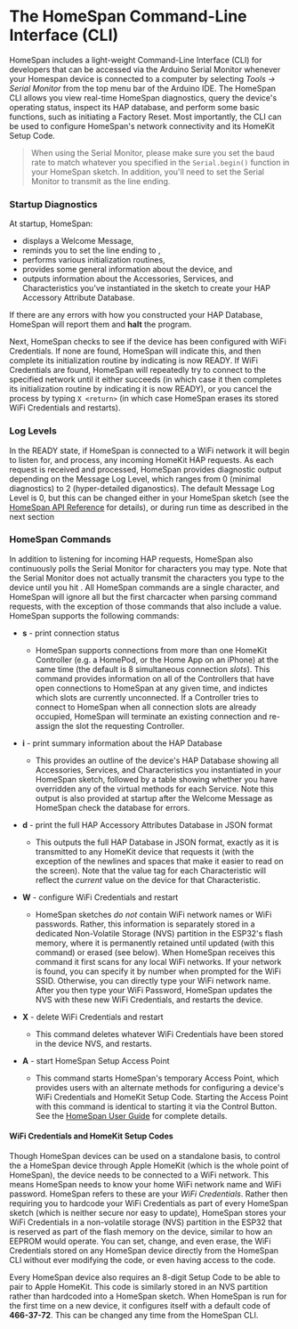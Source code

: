 # The HomeSpan Command-Line Interface (CLI)

HomeSpan includes a light-weight Command-Line Interface (CLI) for developers that can be accessed via the Arduino Serial Monitor whenever your Homespan device is connected to a computer by selecting *Tools → Serial Monitor* from the top menu bar of the Arduino IDE.  The HomeSpan CLI allows you view real-time HomeSpan diagnostics, query the device's operating status, inspect its HAP database, and perform some basic functions, such as initiating a Factory Reset.  Most importantly, the CLI can be used to configure HomeSpan's network connectivity and its HomeKit Setup Code.

> When using the Serial Monitor, please make sure you set the baud rate to match whatever you specified in the `Serial.begin()` function in your HomeSpan sketch.  In addition, you'll need to set the Serial Monitor to transmit <newlines> as the line ending.

### Startup Diagnostics

At startup, HomeSpan:

* displays a Welcome Message,
* reminds you to set the line ending to <newline>,
* performs various initialization routines,
* provides some general information about the device, and
* outputs information about the Accessories, Services, and Characteristics you've instantiated in the sketch to create your HAP Accessory Attribute Database.
  
If there are any errors with how you constructed your HAP Database, HomeSpan will report them and **halt** the program. 

Next, HomeSpan checks to see if the device has been configured with WiFi Credentials.  If none are found, HomeSpan will indicate this, and then complete its initialization routine by indicating is now READY.  If WiFi Credentials are found, HomeSpan will repeatedly try to connect to the specified network until it either succeeds (in which case it then completes its initialization routine by indicating it is now READY), or you cancel the process by typing `X <return>` (in which case HomeSpan erases its stored WiFi Credentials and restarts).

### Log Levels

In the READY state, if HomeSpan is connected to a WiFi network it will begin to listen for, and process, any incoming HomeKit HAP requests.  As each request is received and processed, HomeSpan provides diagnostic output depending on the Message Log Level, which ranges from 0 (minimal diagnostics) to 2 (hyper-detailed diganostics).  The default Message Log Level is 0, but this can be changed either in your HomeSpan sketch (see the [HomeSpan API Reference](Reference.md) for details), or during run time as described in the next section

### HomeSpan Commands

In addition to listening for incoming HAP requests, HomeSpan also continuously polls the Serial Monitor for characters you may type.  Note that the Serial Monitor does not actually transmit the characters you type to the device until you hit <return>.  All HomeSpan commands are a single character, and HomeSpan will ignore all but the first charcacter when parsing command requests, with the exception of those commands that also include a value.  HomeSpan supports the following commands:
  
* **s** - print connection status
  * HomeSpan supports connections from more than one HomeKit Controller (e.g. a HomePod, or the Home App on an iPhone) at the same time (the default is 8 simultaneous connection *slots*).  This command provides information on all of the Controllers that have open connections to HomeSpan at any given time, and indictes which slots are currently unconnected.  If a Controller tries to connect to HomeSpan when all connection slots are already occupied, HomeSpan will terminate an existing connection and re-assign the slot the requesting Controller.
  
* **i** - print summary information about the HAP Database
  * This provides an outline of the device's HAP Database showing all Accessories, Services, and Characteristics you instantiated in your HomeSpan sketch, followed by a table showing whether you have overridden any of the virtual methods for each Service.  Note this output is also provided at startup after the Welcome Message as HomeSpan check the database for errors.
  
* **d** - print the full HAP Accessory Attributes Database in JSON format
  * This outputs the full HAP Database in JSON format, exactly as it is transmitted to any HomeKit device that requests it (with the exception of the newlines and spaces that make it easier to read on the screen).  Note that the value tag for each Characteristic will reflect the *current* value on the device for that Characteristic.
  
* **W** - configure WiFi Credentials and restart
  * HomeSpan sketches *do not* contain WiFi network names or WiFi passwords.  Rather, this information is separately stored in a dedicated Non-Volatile Storage (NVS) partition in the ESP32's flash memory, where it is permanently retained until updated (with this command) or erased (see below).  When HomeSpan receives this command it first scans for any local WiFi networks.  If your network is found, you can specify it by number when prompted for the WiFi SSID.  Otherwise, you can directly type your WiFi network name.  After you then type your WiFi Password, HomeSpan updates the NVS with these new WiFi Credentials, and restarts the device.
  
* **X** - delete WiFi Credentials and restart
  * This command deletes whatever WiFi Credentials have been stored in the device NVS, and restarts.
  
* **A** - start HomeSpan Setup Access Point
  * This command starts HomeSpan's temporary Access Point, which provides users with an alternate methods for configuring a device's WiFi Credentials and HomeKit Setup Code.  Starting the Access Point with this command is identical to starting it via the Control Button.  See the [HomeSpan User Guide](UserGuide.md) for complete details.
  


#### WiFi Credentials and HomeKit Setup Codes

Though HomeSpan devices can be used on a standalone basis, to control the a HomeSpan device through Apple HomeKit (which is the whole point of HomeSpan), the device needs to be connected to a WiFi network.  This means HomeSpan needs to know your home WiFi network name and WiFi password. HomeSpan refers to these are your *WiFi Credentials*.  Rather then requiring you to hardcode your WiFi Credentials as part of every HomeSpan sketch (which is neither secure nor easy to update), HomeSpan stores your WiFi Credentials in a non-volatile storage (NVS) partition in the ESP32 that is reserved as part of the flash memory on the device, similar to how an EEPROM would operate.  You can set, change, and even erase, the WiFi Credentials stored on any HomeSpan device directly from the HomeSpan CLI without ever modifying the code, or even having access to the code.

Every HomeSpan device also requires an 8-digit Setup Code to be able to pair to Apple HomeKit.  This code is similarly stored in an NVS partition rather than hardcoded into a HomeSpan sketch.  When HomeSpan is run for the first time on a new device, it configures itself with a default code of **466-37-72**.  This can be changed any time from the HomeSpan CLI.
